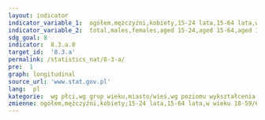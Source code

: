 ```yaml
---
layout: indicator
indicator_variable_1:  ogółem,mężczyźni,kobiety,15-24 lata,15-64 lata,w wieku 18-59/64,20-24 lata,20-64 lata,50-89 lat,55-64 lata,65-69 lat,miasto,wieś,wyższe,policealne oraz średnie zawodowe/branżowe,średnie ogólnokształcące,zasadnicze zawodowe/branżowe,gimnazjalne lub podstawowe lub bez formalnego wykształcenia
indicator_variable_2:  total,males,females,aged 15-24,aged 15-64,aged 18-59/64,aged 20-24,aged 20-64,aged 50-89,aged 55-64,aged 65-69,urban area,rural area,tertiary,post-secondary and secondary vocational/sectoral vocational,general secondary,basic vocational/sectoral vocational,lower secondary or primary or without formal education
sdg_goal: 8
indicator:  8.3.a.0
target_id:  '8.3.a'
permalink: /statistics_nat/8-3-a/
pre:  1
graph: longitudinal
source_url: 'www.stat.gov.pl'
lang:  pl
kategorie:  wg płci,wg grup wieku,miasto/wieś,wg poziomu wykształcenia
zmienne: ogółem,mężczyźni,kobiety;15-24 lata,15-64 lata,w wieku 18-59/64,20-24 lata,20-64 lata,50-89 lat,55-64 lata,65-69 lat;miasto,wieś;wyższe,policealne oraz średnie zawodowe/branżowe,średnie ogólnokształcące,zasadnicze zawodowe/branżowe,gimnazjalne lub podstawowe lub bez formalnego wykształcenia
---
```

